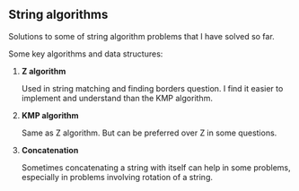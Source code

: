 ## String algorithms

Solutions to some of string algorithm problems that I have solved so far.

Some key algorithms and data structures:

1. **Z algorithm**

     Used in string matching and finding borders question. I find it easier to implement and understand than the KMP algorithm.
     
2. **KMP algorithm**

     Same as Z algorithm. But can be preferred over Z in some questions.

3. **Concatenation**

     Sometimes concatenating a string with itself can help in some problems, especially in problems involving rotation of a string.
